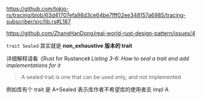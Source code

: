 https://github.com/tokio-rs/tracing/blob/63d41707efa98d3ce64be7fff02ee348157a6985/tracing-subscriber/src/lib.rs#L187

https://github.com/ZhangHanDong/real-world-rust-design-pattern/issues/4

`trait Sealed` 其实就是 **non_exhaustive 版本的 trait**

详细解释请看《Rust for Rustance》 *Listing 3-6: How to seal a trait and add implementations for it*

> A sealed trait is one that can be used only, and not implemented

例如库有个 trait 是 A+Sealed 表示库作者不希望库的使用者去 impl A
